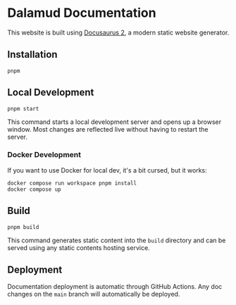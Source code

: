 # Dalamud Documentation

This website is built using [Docusaurus 2](https://docusaurus.io/), a modern
static website generator.

## Installation

```shell
pnpm
```

## Local Development

```shell
pnpm start
```

This command starts a local development server and opens up a browser window.
Most changes are reflected live without having to restart the server.

### Docker Development

If you want to use Docker for local dev, it's a bit cursed, but it works:

```shell
docker compose run workspace pnpm install
docker compose up
```

## Build

```shell
pnpm build
```

This command generates static content into the `build` directory and can be
served using any static contents hosting service.

## Deployment

Documentation deployment is automatic through GitHub Actions. Any doc changes on
the `main` branch will automatically be deployed.
